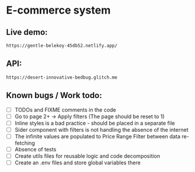 # E-commerce system

## Live demo:
    https://gentle-belekoy-45db52.netlify.app/

## API:
    https://desert-innovative-bedbug.glitch.me

## Known bugs / Work todo:
- [ ] TODOs and FIXME comments in the code
- [ ] Go to page 2+ -> Apply filters (The page should be reset to 1)
- [ ] Inline styles is a bad practice - should be placed in a separate file
- [ ] Sider component with filters is not handling the absence of the internet
- [ ] The infinite values are populated to Price Range Filter between data re-fetching
- [ ] Absence of tests
- [ ] Create utils files for reusable logic and code decomposition
- [ ] Create an .env files and store global variables there
